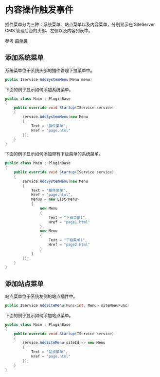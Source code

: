 # 内容操作触发事件

插件菜单分为三种：系统菜单、站点菜单以及内容菜单，分别显示在 SiteServer CMS 管理后台的头部、左侧以及内容列表中。

参考 [菜单类](sdk/Menu.md)

## 添加系统菜单

系统菜单位于系统头部的插件管理下拉菜单中。

```csharp
public IService AddSystemMenu(Menu menu)
```

下面的例子显示如何添加系统菜单。

```csharp
public class Main : PluginBase
{
    public override void Startup(IService service)
    {
        service.AddSystemMenu(new Menu
        {
            Text = "插件菜单",
            Href = "page.html"
        });
    }
}
```

下面的例子显示如何添加带有下级菜单的系统菜单。

```csharp
public class Main : PluginBase
{
    public override void Startup(IService service)
    {
        service.AddSystemMenu(new Menu
        {
            Text = "插件菜单",
            Href = "page.html",
            Menus = new List<Menu>
            {
                new Menu
                {
                    Text = "下级菜单1",
                    Href = "page1.html"
                },
                new Menu
                {
                    Text = "下级菜单1",
                    Href = "page2.html"
                }
            }
        });
    }
}
```

## 添加站点菜单

站点菜单位于系统左侧的站点插件中。

```csharp
public IService AddSiteMenu(Func<int, Menu> siteMenuFunc)
```

下面的例子显示如何添加站点菜单。

```csharp
public class Main : PluginBase
{
    public override void Startup(IService service)
    {
        service.AddSiteMenu(siteId => new Menu
        {
            Text = "站点菜单",
            Href = "page.html"
        });
    }
}
```